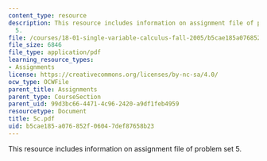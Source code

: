 ```yaml
---
content_type: resource
description: This resource includes information on assignment file of problem set
  5.
file: /courses/18-01-single-variable-calculus-fall-2005/b5cae185a076852f06047def87658b23_5c.pdf
file_size: 6846
file_type: application/pdf
learning_resource_types:
- Assignments
license: https://creativecommons.org/licenses/by-nc-sa/4.0/
ocw_type: OCWFile
parent_title: Assignments
parent_type: CourseSection
parent_uid: 99d3bc66-4471-4c96-2420-a9df1feb4959
resourcetype: Document
title: 5c.pdf
uid: b5cae185-a076-852f-0604-7def87658b23
---
```

This resource includes information on assignment file of problem set 5.